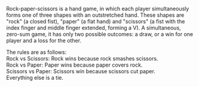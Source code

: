 Rock-paper-scissors is a hand game, in which each player simultaneously forms one of three shapes with an outstretched hand. 
These shapes are "rock" (a closed fist), "paper" (a flat hand) and "scissors" (a fist with the index finger and middle finger extended, forming a V). 
A simultaneous, zero-sum game, it has only two possible outcomes: a draw, or a win for one player and a loss for the other.

The rules are as follows:      
Rock vs Scissors: Rock wins because rock smashes scissors.      
Rock vs Paper: Paper wins because paper covers rock.        
Scissors vs Paper: Scissors win because scissors cut paper.      
Everything else is a tie.     
